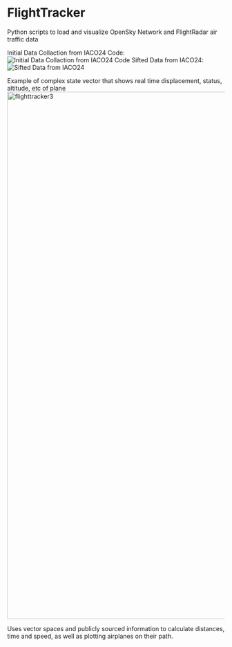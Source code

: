 # FlightTracker
Python scripts to load and visualize OpenSky Network and FlightRadar air traffic data

Initial Data Collaction from IACO24 Code:
![Initial Data Collaction from IACO24 Code](https://github.com/CaMo111/FlightTracker/assets/109951019/c2ec1a6b-53f3-4942-b954-31ba3ca892db)
Sifted Data from IACO24:
![Sifted Data from IACO24](https://github.com/CaMo111/FlightTracker/assets/109951019/977a1f1c-27b2-4662-a48f-791c9cc20f14)

Example of complex state vector that shows real time displacement, status, altitude, etc of plane
<img width="1219" alt="flighttracker3" src="https://github.com/CaMo111/FlightTracker/assets/109951019/18f7f8d8-289c-427c-b74a-840f009848fa">





Uses vector spaces and publicly sourced information to calculate distances, time and speed, as well as plotting airplanes on their path.
